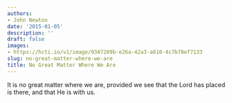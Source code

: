 ```yaml
---
authors:
- John Newton
date: '2015-01-05'
description: ''
draft: false
images:
- https://hcti.io/v1/image/9347209b-e26a-42a3-a610-4c7b78ef7133
slug: no-great-matter-where-we-are
title: No Great Matter Where We Are
---
```


It is no great matter where we are, provided we see that the Lord has placed is there, and that He is with us.